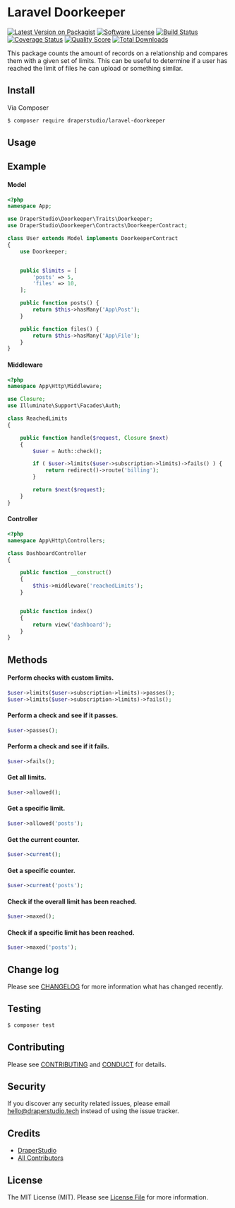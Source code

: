 # Laravel Doorkeeper

[![Latest Version on Packagist][ico-version]][link-packagist]
[![Software License][ico-license]](LICENSE.md)
[![Build Status][ico-travis]][link-travis]
[![Coverage Status][ico-scrutinizer]][link-scrutinizer]
[![Quality Score][ico-code-quality]][link-code-quality]
[![Total Downloads][ico-downloads]][link-downloads]

This package counts the amount of records on a relationship and compares them with a given set of limits. This can be useful to determine if a user has reached the limit of files he can upload or something similar.

## Install

Via Composer

``` bash
$ composer require draperstudio/laravel-doorkeeper
```

## Usage


## Example

#### Model
``` php
<?php
namespace App;

use DraperStudio\Doorkeeper\Traits\Doorkeeper;
use DraperStudio\Doorkeeper\Contracts\DoorkeeperContract;

class User extends Model implements DoorkeeperContract
{
    use Doorkeeper;


    public $limits = [
        'posts' => 5,
        'files' => 10,
    ];

    public function posts() {
        return $this->hasMany('App\Post');
    }

    public function files() {
        return $this->hasMany('App\File');
    }
}
```

#### Middleware
``` php
<?php
namespace App\Http\Middleware;

use Closure;
use Illuminate\Support\Facades\Auth;

class ReachedLimits
{

    public function handle($request, Closure $next)
    {
        $user = Auth::check();

        if ( $user->limits($user->subscription->limits)->fails() ) {
            return redirect()->route('billing');
        }

        return $next($request);
    }
}
```

#### Controller
``` php
<?php
namespace App\Http\Controllers;

class DashboardController
{

    public function __construct()
    {
        $this->middleware('reachedLimits');
    }


    public function index()
    {
        return view('dashboard');
    }
}
```

## Methods

#### Perform checks with custom limits.
``` php
$user->limits($user->subscription->limits)->passes();
$user->limits($user->subscription->limits)->fails();
```

#### Perform a check and see if it passes.
``` php
$user->passes();
```

#### Perform a check and see if it fails.
``` php
$user->fails();
```

#### Get all limits.
``` php
$user->allowed();
```

#### Get a specific limit.
``` php
$user->allowed('posts');
```

#### Get the current counter.
``` php
$user->current();
```

#### Get a specific counter.
``` php
$user->current('posts');
```

#### Check if the overall limit has been reached.
``` php
$user->maxed();
```

#### Check if a specific limit has been reached.
``` php
$user->maxed('posts');
```

## Change log

Please see [CHANGELOG](CHANGELOG.md) for more information what has changed recently.

## Testing

``` bash
$ composer test
```

## Contributing

Please see [CONTRIBUTING](.github/CONTRIBUTING.md) and [CONDUCT](CONDUCT.md) for details.

## Security

If you discover any security related issues, please email hello@draperstudio.tech instead of using the issue tracker.

## Credits

- [DraperStudio][link-author]
- [All Contributors][link-contributors]

## License

The MIT License (MIT). Please see [License File](LICENSE.md) for more information.

[ico-version]: https://img.shields.io/packagist/v/DraperStudio/laravel-doorkeeper.svg?style=flat-square
[ico-license]: https://img.shields.io/badge/license-MIT-brightgreen.svg?style=flat-square
[ico-travis]: https://img.shields.io/travis/DraperStudio/Laravel-Doorkeeper/master.svg?style=flat-square
[ico-scrutinizer]: https://img.shields.io/scrutinizer/coverage/g/DraperStudio/laravel-doorkeeper.svg?style=flat-square
[ico-code-quality]: https://img.shields.io/scrutinizer/g/DraperStudio/laravel-doorkeeper.svg?style=flat-square
[ico-downloads]: https://img.shields.io/packagist/dt/DraperStudio/laravel-doorkeeper.svg?style=flat-square

[link-packagist]: https://packagist.org/packages/DraperStudio/laravel-doorkeeper
[link-travis]: https://travis-ci.org/DraperStudio/Laravel-Doorkeeper
[link-scrutinizer]: https://scrutinizer-ci.com/g/DraperStudio/laravel-doorkeeper/code-structure
[link-code-quality]: https://scrutinizer-ci.com/g/DraperStudio/laravel-doorkeeper
[link-downloads]: https://packagist.org/packages/DraperStudio/laravel-doorkeeper
[link-author]: https://github.com/DraperStudio
[link-contributors]: ../../contributors
